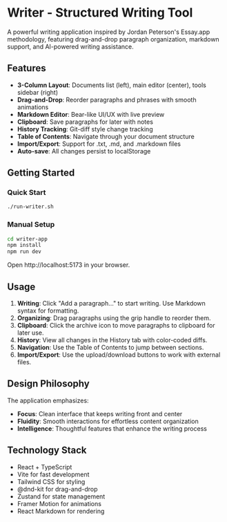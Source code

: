 # Writer - Structured Writing Tool

A powerful writing application inspired by Jordan Peterson's Essay.app methodology, featuring drag-and-drop paragraph organization, markdown support, and AI-powered writing assistance.

## Features

- **3-Column Layout**: Documents list (left), main editor (center), tools sidebar (right)
- **Drag-and-Drop**: Reorder paragraphs and phrases with smooth animations
- **Markdown Editor**: Bear-like UI/UX with live preview
- **Clipboard**: Save paragraphs for later with notes
- **History Tracking**: Git-diff style change tracking
- **Table of Contents**: Navigate through your document structure
- **Import/Export**: Support for .txt, .md, and .markdown files
- **Auto-save**: All changes persist to localStorage

## Getting Started

### Quick Start
```bash
./run-writer.sh
```

### Manual Setup
```bash
cd writer-app
npm install
npm run dev
```

Open http://localhost:5173 in your browser.

## Usage

1. **Writing**: Click "Add a paragraph..." to start writing. Use Markdown syntax for formatting.
2. **Organizing**: Drag paragraphs using the grip handle to reorder them.
3. **Clipboard**: Click the archive icon to move paragraphs to clipboard for later use.
4. **History**: View all changes in the History tab with color-coded diffs.
5. **Navigation**: Use the Table of Contents to jump between sections.
6. **Import/Export**: Use the upload/download buttons to work with external files.

## Design Philosophy

The application emphasizes:
- **Focus**: Clean interface that keeps writing front and center
- **Fluidity**: Smooth interactions for effortless content organization  
- **Intelligence**: Thoughtful features that enhance the writing process

## Technology Stack

- React + TypeScript
- Vite for fast development
- Tailwind CSS for styling
- @dnd-kit for drag-and-drop
- Zustand for state management
- Framer Motion for animations
- React Markdown for rendering